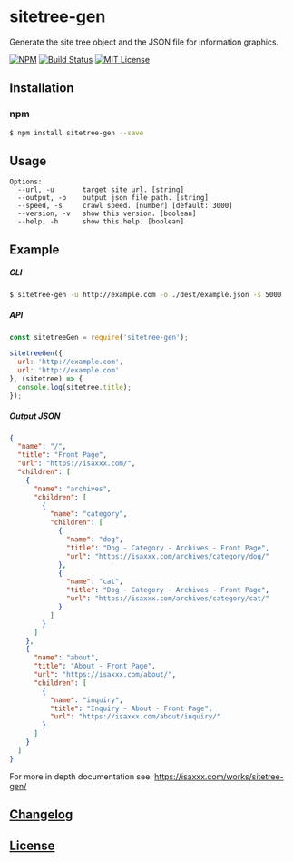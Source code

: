 # sitetree-gen

Generate the site tree object and the JSON file for information graphics.

[![NPM](https://nodei.co/npm/sitetree-gen.png)](https://nodei.co/npm/sitetree-gen/)
[![Build Status](https://travis-ci.org/isaxxx/sitetree-gen.svg?branch=master)](https://travis-ci.org/isaxxx/sitetree-gen)
[![MIT License](http://img.shields.io/badge/license-MIT-blue.svg?style=flat)](LICENSE)

## Installation

### npm

```bash
$ npm install sitetree-gen --save
```

## Usage

```
Options:
  --url, -u       target site url. [string]
  --output, -o    output json file path. [string]
  --speed, -s     crawl speed. [number] [default: 3000]
  --version, -v   show this version. [boolean]
  --help, -h      show this help. [boolean]
```

## Example

##### CLI

```bash
$ sitetree-gen -u http://example.com -o ./dest/example.json -s 5000
```

##### API

```js
const sitetreeGen = require('sitetree-gen');

sitetreeGen({
  url: 'http://example.com',
  url: 'http://example.com'
}, (sitetree) => {
  console.log(sitetree.title);
});
```

##### Output JSON

```json
{
  "name": "/",
  "title": "Front Page",
  "url": "https://isaxxx.com/",
  "children": [
    {
      "name": "archives",
      "children": [
        {
          "name": "category",
          "children": [
            {
              "name": "dog",
              "title": "Dog - Category - Archives - Front Page",
              "url": "https://isaxxx.com/archives/category/dog/"
            },
            {
              "name": "cat",
              "title": "Dog - Category - Archives - Front Page",
              "url": "https://isaxxx.com/archives/category/cat/"
            }
          ]
        }
      ]
    },
    {
      "name": "about",
      "title": "About - Front Page",
      "url": "https://isaxxx.com/about/",
      "children": [
        {
          "name": "inquiry",
          "title": "Inquiry - About - Front Page",
          "url": "https://isaxxx.com/about/inquiry/"
        }
      ]
    }
  ]
}
```

For more in depth documentation see: https://isaxxx.com/works/sitetree-gen/

## [Changelog](CHANGELOG.md)

## [License](LICENSE)
